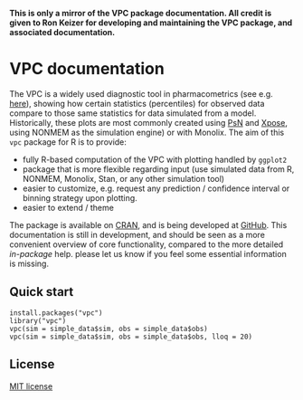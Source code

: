 **This is only a mirror of the VPC package documentation. All credit is given to Ron Keizer for developing and maintaining the VPC package, and associated documentation.**


# VPC documentation

The VPC is a widely used diagnostic tool in pharmacometrics (see e.g. [here](http://page-meeting.org/default.asp?abstract=1434)), showing how certain statistics (percentiles) for observed data compare to those same statistics for data simulated from a model. Historically, these plots are most commonly created using [PsN](http://psn.sourceforge.net) and [Xpose](http://xpose.sourceforge.net), using NONMEM as the simulation engine) or with Monolix. The aim of this `vpc` package for R is to provide:

- fully R-based computation of the VPC with plotting handled by `ggplot2`
- package that is more flexible regarding input (use simulated data from R, NONMEM, Monolix, Stan, or any other simulation tool)
- easier to customize, e.g. request any prediction / confidence interval or binning strategy upon plotting.
- easier to extend / theme

The package is available on [CRAN](https://cran.r-project.org/web/packages/vpc/index.html), and is being developed at [GitHub](https://github.com/ronkeizer/vpc). This documentation is still in development, and should be seen as a more convenient overview of core functionality, compared to the more detailed *in-package* help. please let us know if you feel some essential information is missing.

## Quick start

    install.packages("vpc")
    library("vpc")
    vpc(sim = simple_data$sim, obs = simple_data$obs)
    vpc(sim = simple_data$sim, obs = simple_data$obs, lloq = 20)


## License

[MIT license](http://opensource.org/licenses/MIT)
